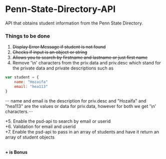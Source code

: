 # Penn-State-Directory-API
API that obtains student information from the Penn State Directory.

### Things to be done
1. ~~Display Error Message if student is not found~~ 
2. ~~Checks if input is an object or string~~
3. ~~Allows you to search by firstname and lastname or just first name~~
4. Remove '\n' characters from the priv.data and priv.desc which stand for the private data and private descriptions such as
```javascript
var student = {
    name: "Hozaifa"
    email: "hea113"
}
```
⋅⋅⋅ name and email is the description for priv.desc and "Hozaifa" and "hea113" are the values or data for priv.data, however for     both we get '\n' characters.⋅⋅⋅

+5. Enable the psd-api to search by email or userid <br>
+6. Validation for email and userid <br>
+7. Enable the psd-api to pass in an array of students and have it return an array of student objects <br>
 
<br><b>+ is Bonus</b>
 
